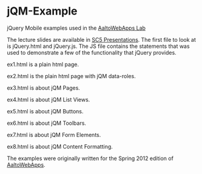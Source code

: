 jQM-Example
===========

jQuery Mobile examples used in the [AaltoWebApps Lab](http://aaltowebapps.com/)

The lecture slides are available in [SC5 Presentations](http://static.sc5.io/presentations/2012-11-09_jquerymobile.pdf).
The first file to look at is jQuery.html and jQuery.js. The JS file contains the statements that was used to demonstrate a few of the functionality that jQuery provides.

ex1.html is a plain html page.

ex2.html is the plain html page with jQM data-roles.

ex3.html is about jQM Pages.

ex4.html is about jQM List Views.

ex5.html is about jQM Buttons.

ex6.html is about jQM Toolbars.

ex7.html is about jQM Form Elements.

ex8.html is about jQM Content Formatting.

The examples were originally written for the Spring 2012 edition of [AaltoWebApps](http://aaltowebapps.com/).